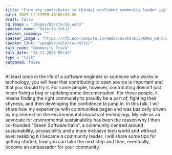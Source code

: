 ```yaml
---
title: "From shy contributor to (kinda) confident community leader 🇬🇧"
date: 2025-11-13T09:45:00+01:00
draft: false
bg_image : "images/bg/cta-bg.webp"
speaker_name: "Valeria Salis"
speaker_company: ""
speaker_image : "https://cfp.eco-compute.io/media/avatars/JDK9W3_w9TcuwP.jpeg"
speaker_link: "speaker/valeria-salis/"
talk_room: "Community Track"
talk_date: "13.11.2025 09:45"
type : "talk"
outdated: false
---
```


At least once in the life of a software engineer or someone who works in technology, you will hear that contributing to open source is important and that you should try it. For some people, however, contributing doesn't just mean fixing a bug or updating some documentation. For these people, it means finding the right community to proudly be a part of, fighting their shyness, and then developing the confidence to jump in. In this talk, I will share how my experience with communities began and was basically driven by my interest on the environmental impacts of technology. My role as an advocate for environmental sustainability has been the reason why I then co-founded "Green Software Italia", a community centred around sustainability, accessibility and a more inclusive tech world and without even realizing it I became a community leader. 
I will share some tips for getting started, how you can take the next step and then, eventually, become an ambassador for your community.
